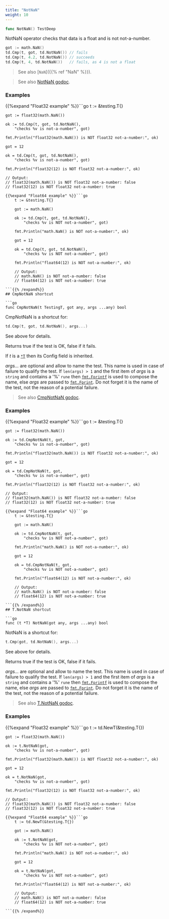 ```yaml
---
title: "NotNaN"
weight: 10
---
```


```go
func NotNaN() TestDeep
```

NotNaN operator checks that data is a float and is not not-a-number.

```go
got := math.NaN()
td.Cmp(t, got, td.NotNaN()) // fails
td.Cmp(t, 4.2, td.NotNaN()) // succeeds
td.Cmp(t, 4, td.NotNaN())   // fails, as 4 is not a float
```

> See also [`NaN`]({{% ref "NaN" %}}).


> See also [<i class='fas fa-book'></i> NotNaN godoc](https://pkg.go.dev/github.com/maxatome/go-testdeep/td#NotNaN).

### Examples

{{%expand "Float32 example" %}}```go
	t := &testing.T{}

	got := float32(math.NaN())

	ok := td.Cmp(t, got, td.NotNaN(),
		"checks %v is not-a-number", got)

	fmt.Println("float32(math.NaN()) is NOT float32 not-a-number:", ok)

	got = 12

	ok = td.Cmp(t, got, td.NotNaN(),
		"checks %v is not-a-number", got)

	fmt.Println("float32(12) is NOT float32 not-a-number:", ok)

	// Output:
	// float32(math.NaN()) is NOT float32 not-a-number: false
	// float32(12) is NOT float32 not-a-number: true

```{{% /expand%}}
{{%expand "Float64 example" %}}```go
	t := &testing.T{}

	got := math.NaN()

	ok := td.Cmp(t, got, td.NotNaN(),
		"checks %v is NOT not-a-number", got)

	fmt.Println("math.NaN() is NOT not-a-number:", ok)

	got = 12

	ok = td.Cmp(t, got, td.NotNaN(),
		"checks %v is NOT not-a-number", got)

	fmt.Println("float64(12) is NOT not-a-number:", ok)

	// Output:
	// math.NaN() is NOT not-a-number: false
	// float64(12) is NOT not-a-number: true

```{{% /expand%}}
## CmpNotNaN shortcut

```go
func CmpNotNaN(t TestingT, got any, args ...any) bool
```

CmpNotNaN is a shortcut for:

```go
td.Cmp(t, got, td.NotNaN(), args...)
```

See above for details.

Returns true if the test is OK, false if it fails.

If *t* is a [`*T`](https://pkg.go.dev/github.com/maxatome/go-testdeep/td#T) then its Config field is inherited.

*args...* are optional and allow to name the test. This name is
used in case of failure to qualify the test. If `len(args) > 1` and
the first item of *args* is a `string` and contains a '%' `rune` then
[`fmt.Fprintf`](https://pkg.go.dev/fmt#Fprintf) is used to compose the name, else *args* are passed to
[`fmt.Fprint`](https://pkg.go.dev/fmt#Fprint). Do not forget it is the name of the test, not the
reason of a potential failure.


> See also [<i class='fas fa-book'></i> CmpNotNaN godoc](https://pkg.go.dev/github.com/maxatome/go-testdeep/td#CmpNotNaN).

### Examples

{{%expand "Float32 example" %}}```go
	t := &testing.T{}

	got := float32(math.NaN())

	ok := td.CmpNotNaN(t, got,
		"checks %v is not-a-number", got)

	fmt.Println("float32(math.NaN()) is NOT float32 not-a-number:", ok)

	got = 12

	ok = td.CmpNotNaN(t, got,
		"checks %v is not-a-number", got)

	fmt.Println("float32(12) is NOT float32 not-a-number:", ok)

	// Output:
	// float32(math.NaN()) is NOT float32 not-a-number: false
	// float32(12) is NOT float32 not-a-number: true

```{{% /expand%}}
{{%expand "Float64 example" %}}```go
	t := &testing.T{}

	got := math.NaN()

	ok := td.CmpNotNaN(t, got,
		"checks %v is NOT not-a-number", got)

	fmt.Println("math.NaN() is NOT not-a-number:", ok)

	got = 12

	ok = td.CmpNotNaN(t, got,
		"checks %v is NOT not-a-number", got)

	fmt.Println("float64(12) is NOT not-a-number:", ok)

	// Output:
	// math.NaN() is NOT not-a-number: false
	// float64(12) is NOT not-a-number: true

```{{% /expand%}}
## T.NotNaN shortcut

```go
func (t *T) NotNaN(got any, args ...any) bool
```

NotNaN is a shortcut for:

```go
t.Cmp(got, td.NotNaN(), args...)
```

See above for details.

Returns true if the test is OK, false if it fails.

*args...* are optional and allow to name the test. This name is
used in case of failure to qualify the test. If `len(args) > 1` and
the first item of *args* is a `string` and contains a '%' `rune` then
[`fmt.Fprintf`](https://pkg.go.dev/fmt#Fprintf) is used to compose the name, else *args* are passed to
[`fmt.Fprint`](https://pkg.go.dev/fmt#Fprint). Do not forget it is the name of the test, not the
reason of a potential failure.


> See also [<i class='fas fa-book'></i> T.NotNaN godoc](https://pkg.go.dev/github.com/maxatome/go-testdeep/td#T.NotNaN).

### Examples

{{%expand "Float32 example" %}}```go
	t := td.NewT(&testing.T{})

	got := float32(math.NaN())

	ok := t.NotNaN(got,
		"checks %v is not-a-number", got)

	fmt.Println("float32(math.NaN()) is NOT float32 not-a-number:", ok)

	got = 12

	ok = t.NotNaN(got,
		"checks %v is not-a-number", got)

	fmt.Println("float32(12) is NOT float32 not-a-number:", ok)

	// Output:
	// float32(math.NaN()) is NOT float32 not-a-number: false
	// float32(12) is NOT float32 not-a-number: true

```{{% /expand%}}
{{%expand "Float64 example" %}}```go
	t := td.NewT(&testing.T{})

	got := math.NaN()

	ok := t.NotNaN(got,
		"checks %v is NOT not-a-number", got)

	fmt.Println("math.NaN() is NOT not-a-number:", ok)

	got = 12

	ok = t.NotNaN(got,
		"checks %v is NOT not-a-number", got)

	fmt.Println("float64(12) is NOT not-a-number:", ok)

	// Output:
	// math.NaN() is NOT not-a-number: false
	// float64(12) is NOT not-a-number: true

```{{% /expand%}}
